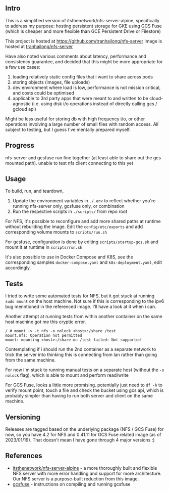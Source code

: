 ## Intro
This is a simplified version of itsthenetwork/nfs-server-alpine, specifically to address my purpose: hosting persistent storage for GKE using GCS Fuse (which is cheaper and more flexible than GCE Persistent Drive or Filestore)

This project is hosted at https://github.com/tranhailong/nfs-server
Image is hosted at [tranhailong/nfs-server](docker.io/tranhailong/nfs-server)

Have also noted various comments about latency, performance and consistency guarantee, and decided that this might be more appropriate for a few use cases:
1. loading relatively static config files that i want to share across pods
2. storing objects (images, file uploads)
3. dev environment where load is low, performance is not mission critical, and costs could be optimised
4. applicable to 3rd party apps that were meant to and written to be cloud-agnostic (i.e. using disk i/o operations instead of directly calling gcs / gcloud api)

Might be less useful for storing db with high frequency i/o, or other operations involving a large number of small files with random access. All subject to testing, but I guess I've mentally prepared myself.

## Progress
nfs-server and gcsfuse run fine together (at least able to share out the gcs mounted path). unable to test nfs client connecting to this yet

## Usage
To build, run, and teardown,
1. Update the environment variables in `./.env` to reflect whether you're running nfs-server only, gcsfuse only, or combination
2. Run the respective scripts in `./scripts/` from repo root

For NFS, it's possible to reconfigure and add more shared paths at runtime without rebuilding the image. Edit the `config/etc/exports` and add corresponding volume mounts to `scripts/run.sh`

For gcsfuse, configuration is done by editing `scripts/startup-gcs.sh` and mount it at runtime in `scripts/run.sh`

It's also possible to use in Docker Compose and K8S, see the corresponding samples `docker-compose.yaml` and `k8s-deployment.yaml`, edit accordingly.

## Tests
I tried to write some automated tests for NFS, but it got stuck at running `sudo mount` on the host machine. Not sure if this is corresponding to the ipv6 bug menntioned in the referenced image. I'll have a look at it when i can.

Another attempt at running tests from within another container on the same host machine got me this cryptic error.
```
/ # mount -v -t nfs -o nolock <host>:/share /test
mount.nfs: Operation not permitted
mount: mounting <host>:/share on /test failed: Not supported
```

Contemplating if i should run the 2nd container as a separate network to trick the server into thinking this is connecting from lan rather than going from the same machine.

For now i'm stuck to running manual tests on a separate host (without the `-o nolock` flag), which is able to mount and perform read/write

For GCS Fuse, looks a little more promising. potentially just need to `df -h` to verify mount point, touch a file and check the bucket using gcs api, which is probably simpler than having to run both server and client on the same machine.

## Versioning
Releases are tagged based on the underlying package (NFS / GCS Fuse) for now, so you have 4.2 for NFS and 0.41.11 for GCS Fuse related image (as of 2023/01/19). That doesn't mean I have gone through 4 major versions :)

## References
- [itsthenetwork/nfs-server-alpine](https://github.com/sjiveson/nfs-server-alpine) - a more thoroughly built and flexible NFS server with more error handling and support for more architecture. Our NFS server is a purpose-built reduction from this image.
- [gcsfuse](https://github.com/GoogleCloudPlatform/gcsfuse) - instructions on compiling and running gcsfuse
